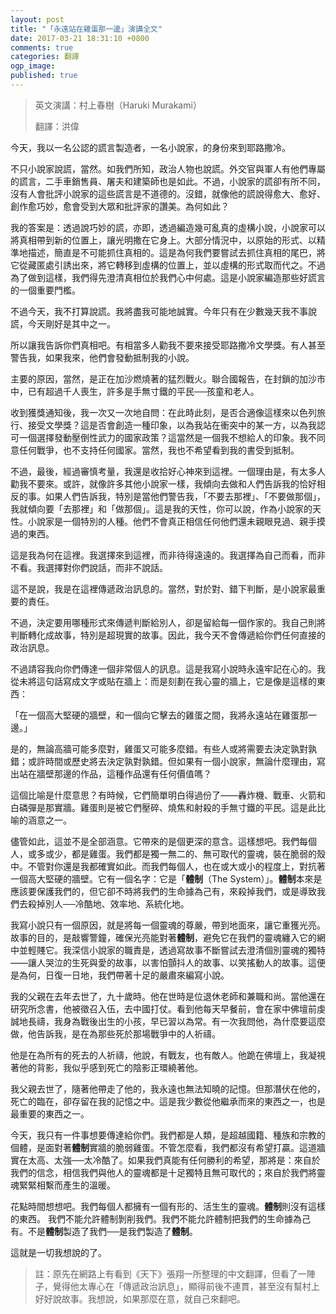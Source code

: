 ```yaml
---
layout: post
title: "「永遠站在雞蛋那一邊」演講全文"
date: 2017-03-21 18:31:10 +0800
comments: true
categories: 翻譯
ogp_image: 
published: true
---
```


> 英文演講：村上春樹（Haruki Murakami）
> 
> 翻譯：洪偉

今天，我以一名公認的謊言製造者，一名小說家，的身份來到耶路撒冷。

<!--more-->

不只小說家說謊，當然。如我們所知，政治人物也說謊。外交官與軍人有他們專屬的謊言，二手車銷售員、屠夫和建築師也是如此。不過，小說家的謊卻有所不同，沒有人會批評小說家的這些謊言是不道德的。沒錯，就像他的謊說得愈大、愈好、創作愈巧妙，愈會受到大眾和批評家的讚美。為何如此？

我的答案是：透過說巧妙的謊，亦即，透過編造幾可亂真的虛構小說，小說家可以將真相帶到新的位置上，讓光明撒在它身上。大部分情況中，以原始的形式、以精準地描述，簡直是不可能抓住真相的。這是為何我們要嘗試去抓住真相的尾巴，將它從藏匿處引誘出來，將它轉移到虛構的位置上，並以虛構的形式取而代之。不過為了做到這樣，我們得先澄清真相位於我們心中何處。這是小說家編造那些好謊言的一個重要門檻。

不過今天，我不打算說謊。我將盡我可能地誠實。今年只有在少數幾天我不事說謊，今天剛好是其中之一。

所以讓我告訴你們真相吧。有相當多人勸我不要來接受耶路撒冷文學獎。有人甚至警告我，如果我來，他們會發動抵制我的小說。

主要的原因，當然，是正在加沙燃燒著的猛烈戰火。聯合國報告，在封鎖的加沙市中，已有超過千人喪生，許多是手無寸鐵的平民──孩童和老人。

收到獲獎通知後，我一次又一次地自問：在此時此刻，是否合適像這樣來以色列旅行、接受文學獎？這是否會創造一種印象，以為我站在衝突中的某一方，以為我認可一個選擇發動壓倒性武力的國家政策？這當然是一個我不想給人的印象。我不同意任何戰爭，也不支持任何國家。當然，我也不希望看到我的書受到抵制。

不過，最後，經過審慎考量，我還是收拾好心神來到這裡。一個理由是，有太多人勸我不要來。或許，就像許多其他小說家一樣，我傾向去做和人們告訴我的恰好相反的事。如果人們告訴我，特別是當他們警告我，「不要去那裡」、「不要做那個」，我就傾向要「去那裡」和「做那個」。這是我的天性，你可以說，作為小說家的天性。小說家是一個特別的人種。他們不會真正相信任何他們還未親眼見過、親手摸過的東西。

這是我為何在這裡。我選擇來到這裡，而非待得遠遠的。我選擇為自己而看，而非不看。我選擇對你們說話，而非不說話。

這不是說，我是在這裡傳遞政治訊息的。當然，對於對、錯下判斷，是小說家最重要的責任。

不過，決定要用哪種形式來傳遞判斷給別人，卻是留給每一個作家的。我自己則將判斷轉化成故事，特別是超現實的故事。因此，我今天不會傳遞給你們任何直接的政治訊息。

不過請容我向你們傳達一個非常個人的訊息。這是我寫小說時永遠牢記在心的。我從未將這句話寫成文字或貼在牆上：而是刻劃在我心靈的牆上，它是像是這樣的東西：

「在一個高大堅硬的牆壁，和一個向它擊去的雞蛋之間，我將永遠站在雞蛋那一邊。」

是的，無論高牆可能多麼對，雞蛋又可能多麼錯。有些人或將需要去決定孰對孰錯；或許時間或歷史將去決定孰對孰錯。但如果有一個小說家，無論什麼理由，寫出站在牆壁那邊的作品，這種作品還有任何價值嗎？

這個比喻是什麼意思？有時候，它們簡單明白得過份了——轟炸機、戰車、火箭和白磷彈是那實牆。雞蛋則是被它們壓碎、燒焦和射殺的手無寸鐵的平民。這是此比喻的涵意之一。

儘管如此，這並不是全部涵意。它帶來的是個更深的意含。這樣想吧。我們每個人，或多或少，都是雞蛋。我們都是獨一無二的、無可取代的靈魂，裝在脆弱的殼中。不管對你還是我都確實如此。而我們每個人，也在或大或小的程度上，對抗著一個高大堅硬的牆壁。它有一個名字：它是「**體制**（The System）」。**體制**本來是應該要保護我們的，但它卻不時將我們的生命據為己有，來殺掉我們，或是導致我們去殺掉別人──冷酷地、效率地、系統化地。

我寫小說只有一個原因，就是將每一個靈魂的尊嚴，帶到地面來，讓它重獲光亮。故事的目的，是敲響警鐘，確保光亮能對著**體制**，避免它在我們的靈魂纏入它的網中並輕賤它。我深信小說家的職責是，透過寫故事不斷嘗試去澄清個別靈魂的獨特——讓人哭泣的生死與愛的故事，以害怕顫抖人的故事、以笑搖動人的故事。這便是為何，日復一日地，我們帶著十足的嚴肅來編寫小說。

我的父親在去年去世了，九十歲時。他在世時是位退休老師和兼職和尚。當他還在研究所念書，他被徵召入伍，去中國打仗。看到他每天早餐前，會在家中佛壇前虔誠地長禱，我身為戰後出生的小孩，早已習以為常。有一次我問他，為什麼要這麼做，他告訴我，是在為那些死於那場戰爭中的人祈禱。

他是在為所有的死去的人祈禱，他說，有戰友，也有敵人。他跪在佛壇上，我凝視著他的背影，我似乎感到死亡的陰影正環繞著他。

我父親去世了，隨著他帶走了他的，我永遠也無法知曉的記憶。但那潛伏在他的，死亡的臨在，卻存留在我的記憶之中。這是我少數從他繼承而來的東西之一，也是最重要的東西之一。

今天，我只有一件事想要傳達給你們。我們都是人類，是超越國籍、種族和宗教的個體，是面對著**體制**實牆的脆弱雞蛋。不管怎麼看，我們都沒有希望打贏。這道牆實在太高、太強──太冷酷了。如果我們真能有任何勝利的希望，那將是：來自於我們的信念，相信我們與他人的靈魂都是十足獨特且無可取代的；來自於我們將靈魂緊緊相繫而產生的溫暖。

花點時間想想吧。我們每個人都擁有一個有形的、活生生的靈魂。**體制**則沒有這樣的東西。 我們不能允許體制剝削我們。我們不能允許體制把我們的生命據為己有。不是**體制**製造了我們──是我們製造了**體制**。

這就是一切我想說的了。

> 註：原先在網路上有看到《天下》張翔一所整理的中文翻譯，但看了一陣子，覺得他太專心在「傳遞政治訊息」，顯得前後不連貫，甚至沒有幫村上好好說故事。我想說，如果那麼在意，就自己來翻吧。
